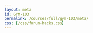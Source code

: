```yaml
---
layout: meta
id: GYM-103
permalink: /courses/full/gym-103/meta/
css: [/css/forum-hacks.css]
---
```

